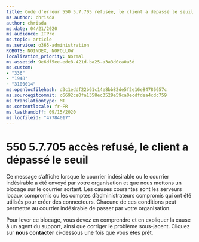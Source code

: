 ```yaml
---
title: Code d’erreur 550 5.7.705 refusée, le client a dépassé le seuil
ms.author: chrisda
author: chrisda
ms.date: 04/21/2020
ms.audience: ITPro
ms.topic: article
ms.service: o365-administration
ROBOTS: NOINDEX, NOFOLLOW
localization_priority: Normal
ms.assetid: 9e6df5ee-ede8-421d-ba25-a3a3d0ca0a5d
ms.custom:
- "336"
- "1948"
- "3100014"
ms.openlocfilehash: d3c1eddf22b61c14e8bb82de5f2e16e84786657c
ms.sourcegitcommit: c6692ce0fa1358ec3529e59ca0ecdfdea4cdc759
ms.translationtype: MT
ms.contentlocale: fr-FR
ms.lasthandoff: 09/15/2020
ms.locfileid: "47784017"
---
```

# <a name="550-57705-access-denied-tenant-has-exceeded-threshold"></a>550 5.7.705 accès refusé, le client a dépassé le seuil

Ce message s’affiche lorsque le courrier indésirable ou le courrier indésirable a été envoyé par votre organisation et que nous mettons un blocage sur le courrier sortant.
Les causes courantes sont les serveurs locaux compromis ou les comptes d’administrateurs compromis qui ont été utilisés pour créer des connecteurs. Chacune de ces conditions peut permettre au courrier indésirable de passer par votre organisation.

Pour lever ce blocage, vous devez en comprendre et en expliquer la cause à un agent du support, ainsi que corriger le problème sous-jacent.
Cliquez sur **nous contacter** ci-dessous une fois que vous êtes prêt.

